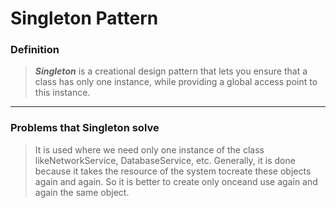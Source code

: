 # Singleton Pattern

### Definition

> ***Singleton*** is a creational design pattern that lets you ensure that a class has only one instance, while providing a global access point to this instance.

___

### Problems that Singleton solve

> It is used where we need only one instance of the class likeNetworkService, DatabaseService, etc.
Generally, it is done because it takes the resource of the system tocreate these objects again and again. So it is better to create only onceand use again and again the same object.
